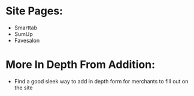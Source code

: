# Site Pages:

- Smarttab
- SumUp
- Favesalon

# More In Depth From Addition:

- Find a good sleek way to add in depth form for merchants to fill out on the site
